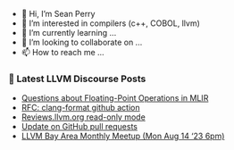 - 👋 Hi, I’m Sean Perry
- 👀 I’m interested in compilers (c++, COBOL, llvm)
- 🌱 I’m currently learning ...
- 💞️ I’m looking to collaborate on ...
- 📫 How to reach me ...

<!---
s66perry/s66perry is a ✨ special ✨ repository because its `README.md` (this file) appears on your GitHub profile.
You can click the Preview link to take a look at your changes.
--->
### 📕 Latest LLVM Discourse Posts

<!-- DISCOURSE-LLVM:START -->
- [Questions about Floating-Point Operations in MLIR](https://discourse.llvm.org/t/questions-about-floating-point-operations-in-mlir/73434#post_1)
- [RFC: clang-format github action](https://discourse.llvm.org/t/rfc-clang-format-github-action/73391?page=2#post_28)
- [Reviews.llvm.org read-only mode](https://discourse.llvm.org/t/reviews-llvm-org-read-only-mode/73289#post_8)
- [Update on GitHub pull requests](https://discourse.llvm.org/t/update-on-github-pull-requests/71540?page=7#post_131)
- [LLVM Bay Area Monthly Meetup &lpar;Mon Aug 14 ‘23 6pm&rpar;](https://discourse.llvm.org/t/llvm-bay-area-monthly-meetup-mon-aug-14-23-6pm/72295#post_3)
<!-- DISCOURSE-LLVM:END -->
